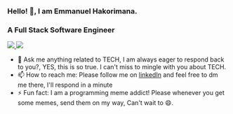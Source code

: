 ### Hello! 👋, I am Emmanuel Hakorimana.
### A Full Stack Software Engineer


<a href="https://github.com/hakoemmy/github-actions">

![](https://github.com/hakoemmy/github-actions/blob/master/generated/overview.svg)
![](https://github.com/hakoemmy/github-actions/blob/master/generated/languages.svg)

</a>


- 💬 Ask me anything related to TECH, I am always eager to respond back to you?, YES, this is so true. I can't miss to mingle with you about TECH.
- 📫 How to reach me: Please follow me on [linkedIn](https://www.linkedin.com/in/emmanuel-hakorimana/) and feel free to dm me there, I'll respond in a minute
- ⚡ Fun fact: I am a programming meme addict! Please whenever you get some memes, send them on my way, Can't wait to 😄. 

